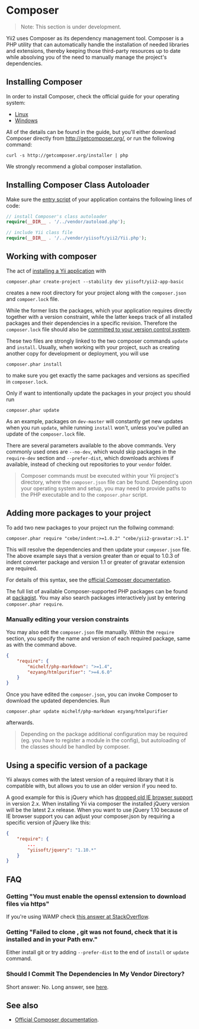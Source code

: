 Composer
========

> Note: This section is under development.

Yii2 uses Composer as its dependency management tool. Composer is a PHP utility that can automatically handle the installation of needed libraries and
extensions, thereby keeping those third-party resources up to date while absolving you of the need to manually manage the project's dependencies.

Installing Composer
-------------------

In order to install Composer, check the official guide for your operating system:

* [Linux](http://getcomposer.org/doc/00-intro.md#installation-nix)
* [Windows](http://getcomposer.org/doc/00-intro.md#installation-windows)

All of the details can be found in the guide, but you'll either download Composer directly from <http://getcomposer.org/>, or run the following command:

```
curl -s http://getcomposer.org/installer | php
```

We strongly recommend a global composer installation.

Installing Composer Class Autoloader
------------------------------------

Make sure the [entry script](concept-entry-scripts.md) of your application contains the following lines of code:

```php
// install Composer's class autoloader
require(__DIR__ . '/../vendor/autoload.php');

// include Yii class file
require(__DIR__ . '/../vendor/yiisoft/yii2/Yii.php');
```


Working with composer
---------------------

The act of [installing a Yii application](installation.md) with 

```
composer.phar create-project --stability dev yiisoft/yii2-app-basic
``` 

creates a new root directory for your project along with the `composer.json` and `compoer.lock` file.

While the former lists the packages, which your application requires directly together with a version constraint, while the latter keeps track of all installed packages and their dependencies in a specific revision. Therefore the `composer.lock` file should also be [committed to your version control system](https://getcomposer.org/doc/01-basic-usage.md#composer-lock-the-lock-file).

These two files are strongly linked to the two composer commands `update` and `install`.
Usually, when working with your project, such as creating another copy for development or deployment, you will use 

```
composer.phar install
```

to make sure you get exactly the same packages and versions as specified in `composer.lock`. 

Only if want to intentionally update the packages in your project you should run 

```
composer.phar update
```

As an example, packages on `dev-master` will constantly get new updates when you run `update`, while running `install` won't, unless you've pulled an update of the `composer.lock` file.

There are several parameters available to the above commands. Very commonly used ones are `--no-dev`, which would skip packages in the `require-dev` section and `--prefer-dist`, which downloads archives if available, instead of checking out repositories to your `vendor` folder.

> Composer commands must be executed within your Yii project's directory, where the `composer.json` file can be found.
Depending upon your operating system and setup, you may need to provide paths to the PHP executable and
to the `composer.phar` script.


Adding more packages to your project
------------------------------------

To add two new packages to your project run the follwing command:

```
composer.phar require "cebe/indent:>=1.0.2" "cebe/yii2-gravatar:>1.1"
```

This will resolve the dependencies and then update your `composer.json` file.
The above example says that a version greater than or equal to 1.0.3 of indent converter package 
and version 1.1 or greater of gravatar extension are required.

For details of this syntax, see the [official Composer documentation](https://getcomposer.org/doc/01-basic-usage.md#package-versions).

The full list of available Composer-supported PHP packages can be found at [packagist](http://packagist.org/). You may also search packages interactively just by entering `composer.phar require`.

### Manually editing your version constraints

You may also edit the `composer.json` file manually. Within the `require` section, you specify the name and version of each required package, same as with the command above.

```json
{
    "require": {
        "michelf/php-markdown": ">=1.4",
        "ezyang/htmlpurifier": ">=4.6.0"
    }
}
```

Once you have edited the `composer.json`, you can invoke Composer to download the updated dependencies. Run 

```
composer.phar update michelf/php-markdown ezyang/htmlpurifier
``` 

afterwards.

> Depending on the package additional configuration may be required (eg. you have to register a module in the config), but autoloading of the classes should be handled by composer.


Using a specific version of a package
------------------------------------

Yii always comes with the latest version of a required library that it is compatible with, but allows you to use an older version if you need to.

A good example for this is jQuery which has [dropped old IE browser support](http://jquery.com/browser-support/) in version 2.x.
When installing Yii via composer the installed jQuery version will be the latest 2.x release. When you want to use jQuery 1.10
because of IE browser support you can adjust your composer.json by requiring a specific version of jQuery like this:

```json
{
    "require": {
        ...
        "yiisoft/jquery": "1.10.*"
    }
}
```


FAQ
---

### Getting "You must enable the openssl extension to download files via https"

If you're using WAMP check [this answer at StackOverflow](http://stackoverflow.com/a/14265815/1106908).

### Getting "Failed to clone <URL here>, git was not found, check that it is installed and in your Path env."

Either install git or try adding `--prefer-dist` to the end of `install` or `update` command.

### Should I Commit The Dependencies In My Vendor Directory?

Short answer: No. Long answer, see [here](https://getcomposer.org/doc/faqs/should-i-commit-the-dependencies-in-my-vendor-directory.md).


See also
--------

- [Official Composer documentation](http://getcomposer.org).
